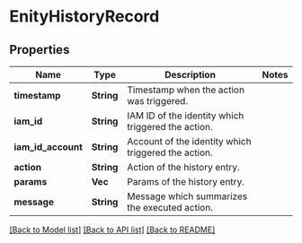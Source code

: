 # EnityHistoryRecord

## Properties

Name | Type | Description | Notes
------------ | ------------- | ------------- | -------------
**timestamp** | **String** | Timestamp when the action was triggered. | 
**iam_id** | **String** | IAM ID of the identity which triggered the action. | 
**iam_id_account** | **String** | Account of the identity which triggered the action. | 
**action** | **String** | Action of the history entry. | 
**params** | **Vec<String>** | Params of the history entry. | 
**message** | **String** | Message which summarizes the executed action. | 

[[Back to Model list]](../README.md#documentation-for-models) [[Back to API list]](../README.md#documentation-for-api-endpoints) [[Back to README]](../README.md)


